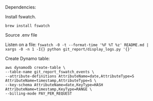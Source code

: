 Dependencies:

Install fswatch.
```
brew install fswatch
```

Source .env file

Listen on a file:
`fswatch -0 -t --format-time '%F %T %z' README.md | xargs -0 -n 1 -I{} python git_report/display_logs.py '{}'`

Create Dynamo table:
```
aws dynamodb create-table \
--table-name git_report_fswatch_events \
--attribute-definitions AttributeName=date,AttributeType=S AttributeName=timestamp,AttributeType=S \
--key-schema AttributeName=date,KeyType=HASH AttributeName=timestamp,KeyType=RANGE \
--billing-mode PAY_PER_REQUEST
```
